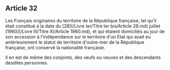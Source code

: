 Article 32
----
Les Français originaires du territoire de la République française, tel qu'il
était constitué à la date du [28](/Livre Ier/Titre Ier bis/Article 28.md) juillet [1960](/Livre III/Titre XI/Article 1960.md), et qui étaient domiciliés au jour
de son accession à l'indépendance sur le territoire d'un Etat qui avait eu
antérieurement le statut de territoire d'outre-mer de la République française,
ont conservé la nationalité française.

Il en est de même des conjoints, des veufs ou veuves et des descendants desdites
personnes.
